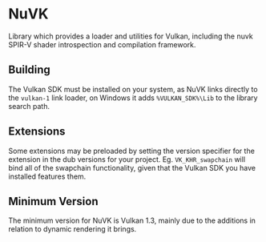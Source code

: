 # NuVK

Library which provides a loader and utilities for Vulkan, including the nuvk SPIR-V shader introspection
and compilation framework.

## Building
The Vulkan SDK must be installed on your system, as NuVK links directly to the `vulkan-1` link loader,
on Windows it adds `%VULKAN_SDK%\Lib` to the library search path.

## Extensions
Some extensions may be preloaded by setting the version specifier for the extension in the dub versions
for your project. Eg. `VK_KHR_swapchain` will bind all of the swapchain functionality, given that
the Vulkan SDK you have installed features them.

## Minimum Version
The minimum version for NuVK is Vulkan 1.3, mainly due to the additions in relation to dynamic rendering
it brings.